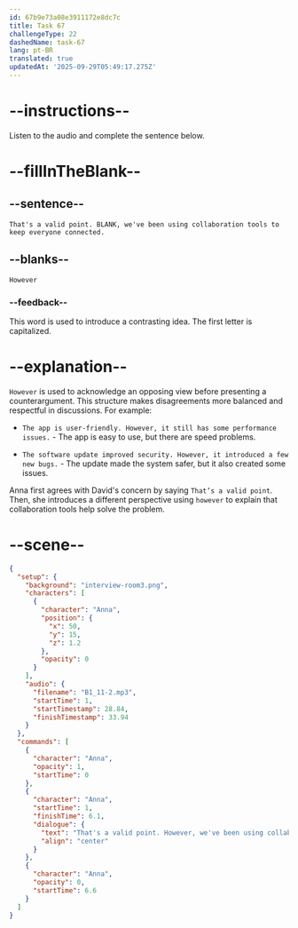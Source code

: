 ```yaml
---
id: 67b9e73a08e3911172e8dc7c
title: Task 67
challengeType: 22
dashedName: task-67
lang: pt-BR
translated: true
updatedAt: '2025-09-29T05:49:17.275Z'
---
```


<!-- (Audio) Anna: That's a valid point. However, we've been using collaboration tools to keep everyone connected. -->

# --instructions--

Listen to the audio and complete the sentence below.

# --fillInTheBlank--

## --sentence--

`That's a valid point. BLANK, we've been using collaboration tools to keep everyone connected.`

## --blanks--

`However`

### --feedback--

This word is used to introduce a contrasting idea. The first letter is capitalized.

# --explanation--

`However` is used to acknowledge an opposing view before presenting a counterargument. This structure makes disagreements more balanced and respectful in discussions. For example:

- `The app is user-friendly. However, it still has some performance issues.` - The app is easy to use, but there are speed problems.

- `The software update improved security. However, it introduced a few new bugs.` - The update made the system safer, but it also created some issues.

Anna first agrees with David's concern by saying `That’s a valid point`. Then, she introduces a different perspective using `however` to explain that collaboration tools help solve the problem.

# --scene--

```json
{
  "setup": {
    "background": "interview-room3.png",
    "characters": [
      {
        "character": "Anna",
        "position": {
          "x": 50,
          "y": 15,
          "z": 1.2
        },
        "opacity": 0
      }
    ],
    "audio": {
      "filename": "B1_11-2.mp3",
      "startTime": 1,
      "startTimestamp": 28.84,
      "finishTimestamp": 33.94
    }
  },
  "commands": [
    {
      "character": "Anna",
      "opacity": 1,
      "startTime": 0
    },
    {
      "character": "Anna",
      "startTime": 1,
      "finishTime": 6.1,
      "dialogue": {
        "text": "That's a valid point. However, we've been using collaboration tools to keep everyone connected.",
        "align": "center"
      }
    },
    {
      "character": "Anna",
      "opacity": 0,
      "startTime": 6.6
    }
  ]
}
```
